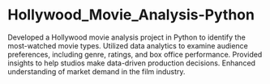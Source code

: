 # Hollywood_Movie_Analysis-Python
Developed a Hollywood movie analysis project in Python to identify the most-watched movie types. Utilized data analytics to examine audience preferences, including genre, ratings, and box office performance. Provided insights to help studios make data-driven production decisions. Enhanced understanding of market demand in the film industry.
